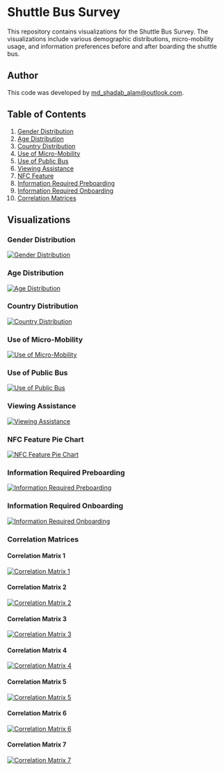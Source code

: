 # Shuttle Bus Survey

This repository contains visualizations for the Shuttle Bus Survey. The visualizations include various demographic distributions, micro-mobility usage, and information preferences before and after boarding the shuttle bus.

## Author

This code was developed by [md_shadab_alam@outlook.com](mailto:md_shadab_alam@outlook.com).

## Table of Contents

1. [Gender Distribution](#gender-distribution)
2. [Age Distribution](#age-distribution)
3. [Country Distribution](#country-distribution)
4. [Use of Micro-Mobility](#use-of-micro-mobility)
5. [Use of Public Bus](#use-of-public-bus)
6. [Viewing Assistance](#viewing-assistance)
7. [NFC Feature](#nfc-feature)
8. [Information Required Preboarding](#information-required-preboarding)
9. [Information Required Onboarding](#information-required-onboarding)
10. [Correlation Matrices](#correlation-matrices)

## Visualizations

### Gender Distribution

[![Gender Distribution](plots/gender_pie.png)](https://htmlpreview.github.io/?https://github.com/Shaadalam9/shuttle-boarding/blob/main/plots/gender_pie.html)

### Age Distribution

[![Age Distribution](plots/age.png)](https://htmlpreview.github.io/?https://github.com/Shaadalam9/shuttle-boarding/blob/main/plots/age.html)

### Country Distribution

[![Country Distribution](plots/country_pie.png)](https://htmlpreview.github.io/?https://github.com/Shaadalam9/shuttle-boarding/blob/main/plots/country_pie.html)

### Use of Micro-Mobility

[![Use of Micro-Mobility](plots/micro-mobility.png)](https://htmlpreview.github.io/?https://github.com/Shaadalam9/shuttle-boarding/blob/main/plots/micro-mobility.html)

### Use of Public Bus

[![Use of Public Bus](plots/bus_use.png)](https://htmlpreview.github.io/?https://github.com/Shaadalam9/shuttle-boarding/blob/main/plots/bus_use.html)

### Viewing Assistance

[![Viewing Assistance](plots/viewing_assistance.png)](https://htmlpreview.github.io/?https://github.com/Shaadalam9/shuttle-boarding/blob/main/plots/viewing_assistance.html)

### NFC Feature Pie Chart

[![NFC Feature Pie Chart](plots/NFC.png)](https://htmlpreview.github.io/?https://github.com/Shaadalam9/shuttle-boarding/blob/main/plots/NFC.html)

### Information Required Preboarding

[![Information Required Preboarding](plots/info_mobile_pre.png)](https://htmlpreview.github.io/?https://github.com/Shaadalam9/shuttle-boarding/blob/main/plots/info_mobile_pre.html)

### Information Required Onboarding

[![Information Required Onboarding](plots/info_onboard.png)](https://htmlpreview.github.io/?https://github.com/Shaadalam9/shuttle-boarding/blob/main/plots/info_onboard.html)

### Correlation Matrices

#### Correlation Matrix 1

[![Correlation Matrix 1](plots/correlation_matrix_1.png)](https://htmlpreview.github.io/?https://github.com/Shaadalam9/shuttle-boarding/blob/main/plots/correlation_matrix_1.html)

#### Correlation Matrix 2

[![Correlation Matrix 2](plots/correlation_matrix_2.png)](https://htmlpreview.github.io/?https://github.com/Shaadalam9/shuttle-boarding/blob/main/plots/correlation_matrix_2.html)

#### Correlation Matrix 3

[![Correlation Matrix 3](plots/correlation_matrix_3.png)](https://htmlpreview.github.io/?https://github.com/Shaadalam9/shuttle-boarding/blob/main/plots/correlation_matrix_3.html)

#### Correlation Matrix 4

[![Correlation Matrix 4](plots/correlation_matrix_4.png)](https://htmlpreview.github.io/?https://github.com/Shaadalam9/shuttle-boarding/blob/main/plots/correlation_matrix_4.html)

#### Correlation Matrix 5

[![Correlation Matrix 5](plots/correlation_matrix_5.png)](https://htmlpreview.github.io/?https://github.com/Shaadalam9/shuttle-boarding/blob/main/plots/correlation_matrix_5.html)

#### Correlation Matrix 6

[![Correlation Matrix 6](plots/correlation_matrix_6.png)](https://htmlpreview.github.io/?https://github.com/Shaadalam9/shuttle-boarding/blob/main/plots/correlation_matrix_6.html)

#### Correlation Matrix 7

[![Correlation Matrix 7](plots/correlation_matrix_7.png)](https://htmlpreview.github.io/?https://github.com/Shaadalam9/shuttle-boarding/blob/main/plots/correlation_matrix_7.html)

